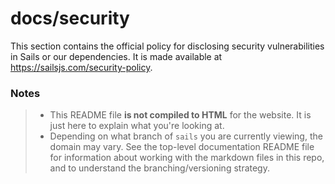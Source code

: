 # docs/security

This section contains the official policy for disclosing security vulnerabilities in Sails or our dependencies.  It is made available at https://sailsjs.com/security-policy.


### Notes
> - This README file **is not compiled to HTML** for the website.  It is just here to explain what you're looking at.
> - Depending on what branch of `sails` you are currently viewing, the domain may vary. See the top-level documentation README file for information about working with the markdown files in this repo, and to understand the branching/versioning strategy.

<docmeta name="notShownOnWebsite" value="true">

